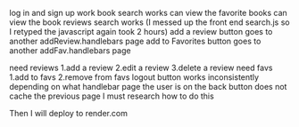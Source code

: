 log in and sign up work
book search works
can view the favorite books
can view the book reviews
search works (I messed up the front end search.js so I retyped the javascript again took 2 hours)
add a review button goes to another addReview.handlebars page
add to Favorites button goes to another addFav.handlebars page

need reviews 1.add a review 2.edit a review 3.delete a review
need favs 1.add to favs 2.remove from favs
logout button works inconsistently depending on what handlebar page the user is on
the back button does not cache the previous page I must research how to do this


Then I will deploy to render.com
